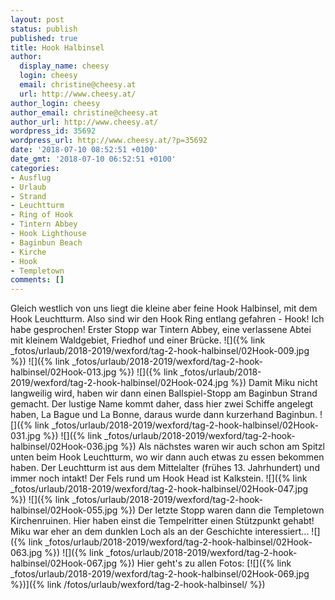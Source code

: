 ```yaml
---
layout: post
status: publish
published: true
title: Hook Halbinsel
author:
  display_name: cheesy
  login: cheesy
  email: christine@cheesy.at
  url: http://www.cheesy.at/
author_login: cheesy
author_email: christine@cheesy.at
author_url: http://www.cheesy.at/
wordpress_id: 35692
wordpress_url: http://www.cheesy.at/?p=35692
date: '2018-07-10 08:52:51 +0100'
date_gmt: '2018-07-10 06:52:51 +0100'
categories:
- Ausflug
- Urlaub
- Strand
- Leuchtturm
- Ring of Hook
- Tintern Abbey
- Hook Lighthouse
- Baginbun Beach
- Kirche
- Hook
- Templetown
comments: []
---
```

Gleich westlich von uns liegt die kleine aber feine Hook Halbinsel, mit dem Hook Leuchtturm. Also sind wir den Hook Ring entlang gefahren - Hook! Ich habe gesprochen!
Erster Stopp war Tintern Abbey, eine verlassene Abtei mit kleinem Waldgebiet, Friedhof und einer Brücke.
![]({% link _fotos/urlaub/2018-2019/wexford/tag-2-hook-halbinsel/02Hook-009.jpg %})
![]({% link _fotos/urlaub/2018-2019/wexford/tag-2-hook-halbinsel/02Hook-013.jpg %})
![]({% link _fotos/urlaub/2018-2019/wexford/tag-2-hook-halbinsel/02Hook-024.jpg %})
Damit Miku nicht langweilig wird, haben wir dann einen Ballspiel-Stopp am Baginbun Strand gemacht. Der lustige Name kommt daher, dass hier zwei Schiffe angelegt haben, La Bague und La Bonne, daraus wurde dann kurzerhand Baginbun.
![]({% link _fotos/urlaub/2018-2019/wexford/tag-2-hook-halbinsel/02Hook-031.jpg %})
![]({% link _fotos/urlaub/2018-2019/wexford/tag-2-hook-halbinsel/02Hook-036.jpg %})
Als nächstes waren wir auch schon am Spitzl unten beim Hook Leuchtturm, wo wir dann auch etwas zu essen bekommen haben. Der Leuchtturm ist aus dem Mittelalter (frühes 13. Jahrhundert) und immer noch intakt! Der Fels rund um Hook Head ist Kalkstein.
![]({% link _fotos/urlaub/2018-2019/wexford/tag-2-hook-halbinsel/02Hook-047.jpg %})
![]({% link _fotos/urlaub/2018-2019/wexford/tag-2-hook-halbinsel/02Hook-055.jpg %})
Der letzte Stopp waren dann die Templetown Kirchenruinen. Hier haben einst die Tempelritter einen Stützpunkt gehabt! Miku war eher an dem dunklen Loch als an der Geschichte interessiert...
![]({% link _fotos/urlaub/2018-2019/wexford/tag-2-hook-halbinsel/02Hook-063.jpg %})
![]({% link _fotos/urlaub/2018-2019/wexford/tag-2-hook-halbinsel/02Hook-067.jpg %})
Hier geht's zu allen Fotos:
[![]({% link _fotos/urlaub/2018-2019/wexford/tag-2-hook-halbinsel/02Hook-069.jpg %})]({% link /fotos/urlaub/wexford/tag-2-hook-halbinsel/ %})
